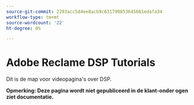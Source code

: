```yaml
---
source-git-commit: 2293acc5d4ee8acb9c631790853645661edafa34
workflow-type: tm+mt
source-wordcount: '22'
ht-degree: 0%

---
```

# Adobe Reclame DSP Tutorials

Dit is de map voor videopagina&#39;s over DSP.

**Opmerking: Deze pagina wordt niet gepubliceerd in de klant-onder ogen ziet documentatie.**
